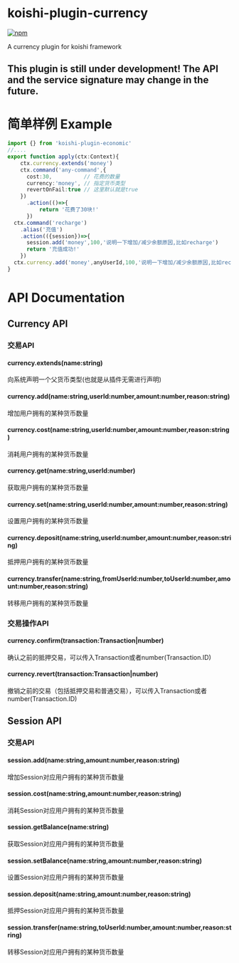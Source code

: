 # koishi-plugin-currency

[![npm](https://img.shields.io/npm/v/koishi-plugin-currency?style=flat-square)](https://www.npmjs.com/package/koishi-plugin-economic)

A currency plugin for koishi framework

## This plugin is still under development! The API and the service signature may change in the future.

# 简单样例 Example
```typescript
import {} from 'koishi-plugin-economic'
//....
export function apply(ctx:Context){
    ctx.currency.extends('money')
    ctx.command('any-command',{
      cost:30,          // 花费的数量
      currency:'money', // 指定货币类型
      revertOnFail:true // 这里默认就是true
    })
      .action(()=>{
          return '花费了30块!'
      })
  ctx.command('recharge')
    .alias('充值')
    .action(({session})=>{
      session.add('money',100,'说明一下增加/减少余额原因,比如recharge')
      return '充值成功!'
    })
  ctx.currency.add('money',anyUserId,100,'说明一下增加/减少余额原因,比如recharge')
}
```

# API Documentation
## Currency API
### 交易API
#### currency.extends(name:string)
  向系统声明一个父货币类型(也就是从插件无需进行声明)
#### currency.add(name:string,userId:number,amount:number,reason:string)
  增加用户拥有的某种货币数量
#### currency.cost(name:string,userId:number,amount:number,reason:string)
  消耗用户拥有的某种货币数量
#### currency.get(name:string,userId:number)
  获取用户拥有的某种货币数量
#### currency.set(name:string,userId:number,amount:number,reason:string)
  设置用户拥有的某种货币数量
#### currency.deposit(name:string,userId:number,amount:number,reason:string)
  抵押用户拥有的某种货币数量
#### currency.transfer(name:string,fromUserId:number,toUserId:number,amount:number,reason:string)
  转移用户拥有的某种货币数量
### 交易操作API
#### currency.confirm(transaction:Transaction|number)
  确认之前的抵押交易，可以传入Transaction或者number(Transaction.ID)
#### currency.revert(transaction:Transaction|number)
  撤销之前的交易（包括抵押交易和普通交易），可以传入Transaction或者number(Transaction.ID)
## Session API
### 交易API
#### session.add(name:string,amount:number,reason:string)
  增加Session对应用户拥有的某种货币数量
#### session.cost(name:string,amount:number,reason:string)
  消耗Session对应用户拥有的某种货币数量
#### session.getBalance(name:string)
  获取Session对应用户拥有的某种货币数量
#### session.setBalance(name:string,amount:number,reason:string)
  设置Session对应用户拥有的某种货币数量
#### session.deposit(name:string,amount:number,reason:string)
  抵押Session对应用户拥有的某种货币数量
#### session.transfer(name:string,toUserId:number,amount:number,reason:string)
  转移Session对应用户拥有的某种货币数量

